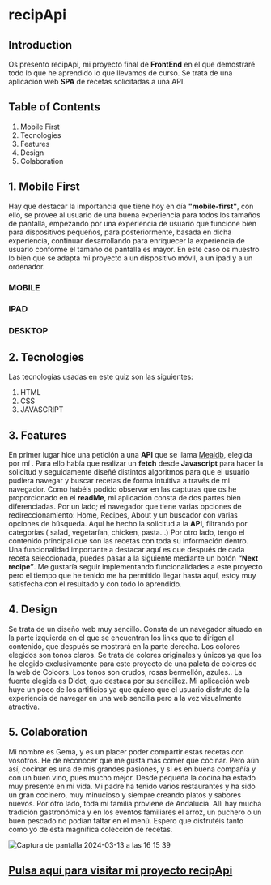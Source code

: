 # recipApi

## Introduction
Os presento recipApi, mi proyecto final de **FrontEnd** en el que demostraré todo lo que he aprendido lo que llevamos de curso. Se trata de una aplicación web **SPA** de recetas solicitadas a una API. 

## Table of Contents
1. Mobile First
2. Tecnologies
3. Features
4. Design
5. Colaboration

## 1. Mobile First

Hay que destacar la importancia que tiene hoy en día **"mobile-first"**, con ello, se provee al usuario de una buena experiencia para todos los tamaños de pantalla, empezando por una experiencia de usuario que funcione bien para dispositivos pequeños, para posteriormente, basada en dicha experiencia, continuar desarrollando para enriquecer la experiencia de usuario conforme el tamaño de pantalla es mayor. En este caso os muestro lo bien que se adapta mi proyecto a un dispositivo móvil, a un ipad y a un ordenador.

### MOBILE



### IPAD



### DESKTOP



## 2. Tecnologies

Las tecnologías usadas en este quiz son las siguientes:
1. HTML
2. CSS
3. JAVASCRIPT


## 3. Features

En primer lugar hice una petición a una **API** que se llama [Mealdb](https://www.themealdb.com/), elegida por mí . Para ello había que realizar un **fetch** desde **Javascript** para hacer la solicitud y seguidamente diseñé distintos algoritmos para que el usuario pudiera navegar y buscar recetas de forma intuitiva a través de mi navegador. Como habéis podido observar en las capturas que os he proporcionado en el **readMe**, mi aplicación consta de dos partes bien diferenciadas. Por un lado; el navegador que tiene varias opciones de redireccionamiento: Home, Recipes, About y un buscador con varias opciones de búsqueda. Aquí he hecho la solicitud a la **API**, filtrando por categorías ( salad, vegetarían, chicken, pasta…)
Por otro lado, tengo el contenido principal que son las recetas con toda su información dentro. Una funcionalidad importante a destacar aquí es que después de cada receta seleccionada, puedes pasar a la siguiente mediante un botón **“Next recipe”**. Me gustaría seguir implementando funcionalidades a este proyecto pero el tiempo que he tenido me ha permitido llegar hasta aquí, estoy muy satisfecha con el resultado y con todo lo aprendido.



## 4. Design

Se trata de un diseño web muy sencillo. Consta de un navegador situado en la parte izquierda en el que se encuentran los links que te dirigen al contenido, que después se mostrará en la parte derecha. Los colores elegidos son tonos claros. Se trata de colores originales y únicos ya que los he elegido exclusivamente para este proyecto de una paleta de colores de la web de Coloors. Los tonos son crudos, rosas bermellón, azules..
La fuente elegida es Didot, que destaca por su sencillez. Mi aplicación web huye un poco de los artificios ya que quiero que el usuario disfrute de la experiencia de navegar en una web sencilla pero a la vez visualmente atractiva.



## 5. Colaboration

Mi nombre es Gema, y es un placer poder compartir estas recetas con vosotros. He de reconocer que me gusta más comer que cocinar. Pero aún así, cocinar es una de mis grandes pasiones, y si es en buena compañía y con un buen vino, pues mucho mejor. Desde pequeña la cocina ha estado muy presente en mi vida. Mi padre ha tenido varios restaurantes y ha sido un gran cocinero, muy minucioso y siempre creando platos y sabores nuevos. Por otro lado, toda mi familia proviene de Andalucía. Allí hay mucha tradición gastronómica y en los eventos familiares el arroz, un puchero o un buen pescado no podían faltar en el menú. Espero que disfrutéis tanto como yo de esta magnífica colección de recetas.

![Captura de pantalla 2024-03-13 a las 16 15 39](https://github.com/Gemagit/quiz2.0/assets/143506667/4b5a34e0-1914-4145-af1f-a52c3c407f59)

## [Pulsa aquí para visitar mi proyecto recipApi](https://gemagit.github.io/recipApi/)
